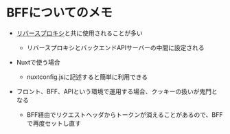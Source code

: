 # BFFについてのメモ

- [リバースプロキシ](https://www.kagoya.jp/howto/network/reverse-proxy/)と共に使用されることが多い
  - リバースプロキシとバックエンドAPIサーバーの中間に設定される

- Nuxtで使う場合
  - nuxtconfig.jsに記述すると簡単に利用できる

- フロント、BFF、APIという環境で運用する場合、クッキーの扱いが鬼門となる
  - BFF経由でリクエストヘッダからトークンが消えることがあるので、BFFで再度セットし直す
